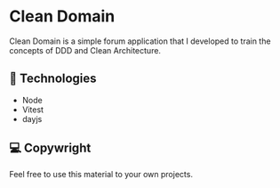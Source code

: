 # Clean Domain

Clean Domain is a simple forum application that I developed to train the concepts of DDD and Clean Architecture.
  
## 🚀 Technologies

- Node
- Vitest
- dayjs

## 💻 Copywright

Feel free to use this material to your own projects.
